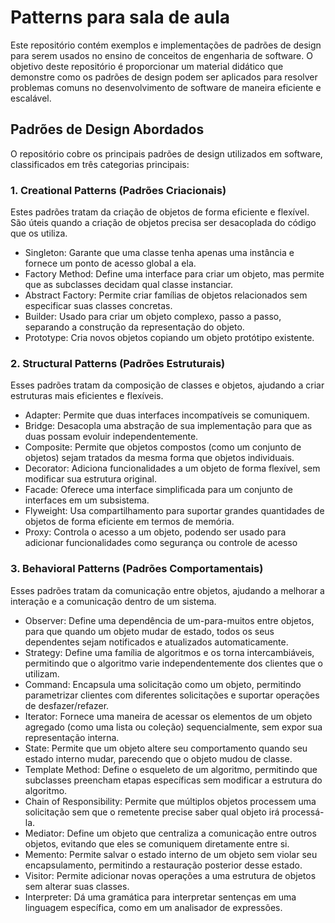 # Patterns para sala de aula

Este repositório contém exemplos e implementações de padrões de design para serem usados no ensino de conceitos de engenharia de software. O objetivo deste repositório é proporcionar um material didático que demonstre como os padrões de design podem ser aplicados para resolver problemas comuns no desenvolvimento de software de maneira eficiente e escalável.

## Padrões de Design Abordados

O repositório cobre os principais padrões de design utilizados em software, classificados em três categorias principais:



### 1. Creational Patterns (Padrões Criacionais)

Estes padrões tratam da criação de objetos de forma eficiente e flexível. São úteis quando a criação de objetos precisa ser desacoplada do código que os utiliza.

- Singleton: Garante que uma classe tenha apenas uma instância e fornece um ponto de acesso global a ela.
- Factory Method: Define uma interface para criar um objeto, mas permite que as subclasses decidam qual classe instanciar.
- Abstract Factory: Permite criar famílias de objetos relacionados sem especificar suas classes concretas.
- Builder: Usado para criar um objeto complexo, passo a passo, separando a construção da representação do objeto.
- Prototype: Cria novos objetos copiando um objeto protótipo existente.

### 2. Structural Patterns (Padrões Estruturais)

Esses padrões tratam da composição de classes e objetos, ajudando a criar estruturas mais eficientes e flexíveis.

- Adapter: Permite que duas interfaces incompatíveis se comuniquem.
- Bridge: Desacopla uma abstração de sua implementação para que as duas possam evoluir independentemente.
- Composite: Permite que objetos compostos (como um conjunto de objetos) sejam tratados da mesma forma que objetos individuais.
- Decorator: Adiciona funcionalidades a um objeto de forma flexível, sem modificar sua estrutura original.
- Facade: Oferece uma interface simplificada para um conjunto de interfaces em um subsistema.
- Flyweight: Usa compartilhamento para suportar grandes quantidades de objetos de forma eficiente em termos de memória.
- Proxy: Controla o acesso a um objeto, podendo ser usado para adicionar funcionalidades como segurança ou controle de acesso

### 3. Behavioral Patterns (Padrões Comportamentais)

Esses padrões tratam da comunicação entre objetos, ajudando a melhorar a interação e a comunicação dentro de um sistema.

- Observer: Define uma dependência de um-para-muitos entre objetos, para que quando um objeto mudar de estado, todos os seus dependentes sejam notificados e atualizados automaticamente.
- Strategy: Define uma família de algoritmos e os torna intercambiáveis, permitindo que o algoritmo varie independentemente dos clientes que o utilizam.
- Command: Encapsula uma solicitação como um objeto, permitindo parametrizar clientes com diferentes solicitações e suportar operações de desfazer/refazer.
- Iterator: Fornece uma maneira de acessar os elementos de um objeto agregado (como uma lista ou coleção) sequencialmente, sem expor sua representação interna.
- State: Permite que um objeto altere seu comportamento quando seu estado interno mudar, parecendo que o objeto mudou de classe.
- Template Method: Define o esqueleto de um algoritmo, permitindo que subclasses preencham etapas específicas sem modificar a estrutura do algoritmo.
- Chain of Responsibility: Permite que múltiplos objetos processem uma solicitação sem que o remetente precise saber qual objeto irá processá-la.
- Mediator: Define um objeto que centraliza a comunicação entre outros objetos, evitando que eles se comuniquem diretamente entre si.
- Memento: Permite salvar o estado interno de um objeto sem violar seu encapsulamento, permitindo a restauração posterior desse estado.
- Visitor: Permite adicionar novas operações a uma estrutura de objetos sem alterar suas classes.
- Interpreter: Dá uma gramática para interpretar sentenças em uma linguagem específica, como em um analisador de expressões.